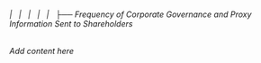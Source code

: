 ###### |   |   |   |   |   ├── Frequency of Corporate Governance and Proxy Information Sent to Shareholders

*Add content here*